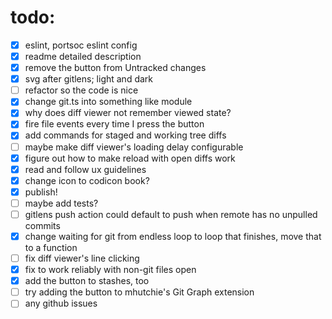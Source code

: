# todo:

- [x] eslint, portsoc eslint config
- [x] readme detailed description
- [x] remove the button from Untracked changes
- [x] svg after gitlens; light and dark
- [ ] refactor so the code is nice
- [x] change git.ts into something like module
- [x] why does diff viewer not remember viewed state?
- [x] fire file events every time I press the button
- [x] add commands for staged and working tree diffs
- [ ] maybe make diff viewer's loading delay configurable
- [x] figure out how to make reload with open diffs work
- [x] read and follow ux guidelines
- [x] change icon to codicon book?
- [x] publish!
- [ ] maybe add tests?
- [ ] gitlens push action could default to push when remote has no unpulled commits
- [x] change waiting for git from endless loop to loop that finishes, move that to a function
- [ ] fix diff viewer's line clicking
- [x] fix to work reliably with non-git files open
- [x] add the button to stashes, too
- [ ] try adding the button to mhutchie's Git Graph extension
- [ ] any github issues
